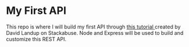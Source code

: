 # My First API

This repo is where I will build my first API through <a href="https://stackabuse.com/building-a-rest-api-with-node-and-express/" target="_blank">this tutorial </a> created by David Landup on Stackabuse. Node and Express will be used to build and customize this REST API. 
